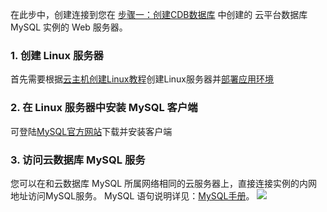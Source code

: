
在此步中，创建连接到您在 [步骤一：创建CDB数据库](/document/product/236/8470) 中创建的 云平台数据库 MySQL 实例的 Web 服务器。

### 1. 创建 Linux 服务器
首先需要根据[云主机创建Linux教程][1]创建Linux服务器并[部署应用环境][2]

### 2. 在 Linux 服务器中安装 MySQL 客户端
可登陆[MySQL官方网站][3]下载并安装客户端

### 3. 访问云数据库 MySQL 服务
您可以在和云数据库 MySQL 所属网络相同的云服务器上，直接连接实例的内网地址访问MySQL服务。
MySQL 语句说明详见：[MySQL手册][4]。
![][image-1]

[1]:	http://tcecqpoc.fsphere.cn/document/product/213/2936
[2]:	http://tcecqpoc.fsphere.cn/document/product/213/2975
[3]:	http://dev.mysql.com/downloads/installer/
[4]:	http://dev.mysql.com/doc/

[image-1]:	//mccdn.qcloud.com/img568127c27a3a6.png
